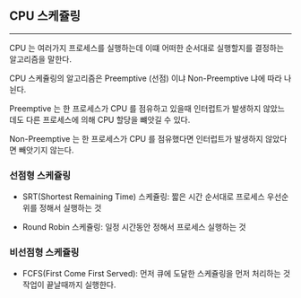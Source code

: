 ## CPU 스케쥴링

***

CPU 는 여러가지 프로세스를 실행하는데 이떄 어떠한 순서대로 실행할지를 결정하는 알고리즘을 말한다. 

CPU 스케쥴링의 알고리즘은 Preemptive (선점) 이냐 Non-Preemptive 냐에 따라 나뉜다.

Preemptive 는 한 프로세스가 CPU 를 점유하고 있을때 인터럽트가 발생하지 않았느데도 다른 프로세스에 의해 CPU 할당을 뺴앗길 수 있다.

Non-Preemptive 는 한 프로세스가 CPU 를 점유했다면 인터럽트가 발생하지 않았다면 빼앗기지 않는다. 

### 선점형 스케쥴링

- SRT(Shortest Remaining Time) 스케쥴링: 짧은 시간 순서대로 프로세스 우선순위를 정해서 실행하는 것

- Round Robin 스케쥴링: 일정 시간동안 정해서 프로세스 실행하는 것 

### 비선점형 스케쥴링 

- FCFS(First Come First Served): 먼저 큐에 도달한 스케쥴링을 먼저 처리하는 것 작업이 끝날때까지 실행한다. 



   